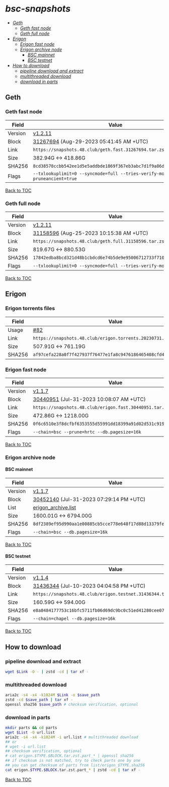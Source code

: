 # *bsc-snapshots*


- *[Geth](#geth)*
    - *[Geth fast node](#geth-fast-node)*
    - *[Geth full node](#geth-full-node)*
- *[Erigon](#erigon)*
    - *[Erigon fast node](#erigon-fast-node)*
    - *[Erigon archive node](#erigon-archive-node)*
        - *[BSC mainnet](#bsc-mainnet)*
        - *[BSC testnet](#bsc-testnet)*
- *[How to download](#how-to-download)*
    - *[pipeline download and extract](#pipeline-download-and-extract)*
    - *[multithreaded download](#multithreaded-download)*
    - *[download in parts](#download-in-parts)*

## Geth
### Geth fast node

| Field |Value |
| --- | --- |
| Version | [v1.2.11](https://github.com/bnb-chain/bsc/releases/tag/v1.2.11) |
| Block | [31267694](https://bscscan.com/block/31267694) (Aug-29-2023 05:41:45 AM +UTC) |
| Link | `https://snapshots.48.club/geth.fast.31267694.tar.zst` |
| Size | 382.94G <-> 418.86G |
| SHA256 | `8cd38578ccbb542ee1d5e5addbde1869f367eb3abc7d1f9a86d4e57d65511c30` |
| Flags | `--txlookuplimit=0 --syncmode=full --tries-verify-mode=none --pruneancient=true` |

[Back to TOC](#bsc-snapshots)

### Geth full node

| Field |Value |
| --- | --- |
| Version | [v1.2.11](https://github.com/bnb-chain/bsc/releases/tag/v1.2.11) |
| Block | [31158596](https://bscscan.com/block/31158596) (Aug-25-2023 10:15:38 AM +UTC) |
| Link | `https://snapshots.48.club/geth.full.31158596.tar.zst` |
| Size | 819.67G <-> 880.53G |
| SHA256 | `17842edba8bcd321d48b1cbdcd6e74b5de9e95006712733f7103b84aa5fdcb3d` |
| Flags | `--txlookuplimit=0 --syncmode=full --tries-verify-mode=local` |

[Back to TOC](#bsc-snapshots)

## Erigon

### Erigon torrents files
| Field |Value |
| --- | --- |
| Usage | [#82](https://github.com/48Club/bsc-snapshots/issues/82) |
| Link | `https://snapshots.48.club/erigon.torrents.20230731.tar.zst` |
| Size | 507.91G <-> 761.19G |
| SHA256 | `af97cefa228a0f7f427937f76477e1fa8c9476186465408cfd4a542e26918e0b`|

### Erigon fast node

| Field |Value |
| --- | --- |
| Version | [v1.1.7](https://github.com/node-real/bsc-erigon/releases/tag/v1.1.7) |
| Block | [30440951](https://bscscan.com/block/30440951) (Jul-31-2023 10:08:07 AM +UTC) |
| Link | `https://snapshots.48.club/erigon.fast.30440951.tar.zst` |
| Size | 472.86G <-> 1218.00G |
| SHA256 | `0f6c6510e3f8dcfbf6353555d55991dd18399a91d02d531c919e296ec8b9b479`|
| Flags | `--chain=bsc --prune=hrtc --db.pagesize=16k` |

[Back to TOC](#bsc-snapshots)

### Erigon archive node

#### BSC mainnet

| Field |Value |
| --- | --- |
| Version | [v1.1.7](https://github.com/node-real/bsc-erigon/releases/tag/v1.1.7) |
| Block | [30452140](https://bscscan.com/block/30452140) (Jul-31-2023 07:29:14 PM +UTC) |
| List | [erigon_archive.list](list/erigon_archive.list?raw=1) |
| Size | 1600.01G <-> 6794.00G |
| SHA256 | `8df2389ef95d990aa1e00885cb5cce778e648f17d88d13379fef2f83cc40c495` |
| Flags | `--chain=bsc --db.pagesize=16k` |

[Back to TOC](#bsc-snapshots)

#### BSC testnet

| Field |Value |
| --- | --- |
| Version | [v1.1.4](https://github.com/node-real/bsc-erigon/releases/tag/v1.1.4) |
| Block | [31436344](https://testnet.bscscan.com/block/31436344) (Jul-10-2023 04:04:58 PM +UTC) |
| Link | `https://snapshots.48.club/erigon.testnet.31436344.tar.zst` |
| Size | 160.59G <-> 594.00G |
| SHA256 | `e8a8484177753c16bfc5711fb06d69dc9bc0c51ed41280cee074ae4554a71e60` |
| Flags | `--chain=chapel --db.pagesize=16k` |

[Back to TOC](#bsc-snapshots)

## How to download
### pipeline download and extract

```bash
wget $Link -O - | zstd -cd | tar xf -
```

### multithreaded download

```bash
aria2c -s4 -x4 -k1024M $Link -o $save_path
zstd -cd $save_path | tar xf -
openssl sha256 $save_path # checksum verification, optional
```

### download in parts

```bash
mkdir parts && cd parts
wget $List -O url.list
aria2c -s4 -x4 -k1024M -i url.list # multithreaded download
## or
# wget -i url.list
## checksum verification, optional
# cat erigon.$TYPE.$BLOCK.tar.zst.part_* | openssl sha256
## if checksum is not matched, try to check parts one by one
## you can get checksum of parts from list/erigon_$TYPE.sha256
cat erigon.$TYPE.$BLOCK.tar.zst.part_* | zstd -cd | tar xf -
```

[Back to TOC](#bsc-snapshots)
